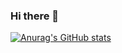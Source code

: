 ### Hi there 👋
[![Anurag's GitHub stats](https://github-readme-stats.vercel.app/api?username=wesley-firewalla&show_icons=true&theme=solarized-dark)](https://github.com/anuraghazra/github-readme-stats)
<!--
**wesley-firewalla/wesley-firewalla** is a ✨ _special_ ✨ repository because its `README.md` (this file) appears on your GitHub profile.

Here are some ideas to get you started:

- 🔭 I’m currently working on ...
- 🌱 I’m currently learning ...
- 👯 I’m looking to collaborate on ...
- 🤔 I’m looking for help with ...
- 💬 Ask me about ...
- 📫 How to reach me: ...
- 😄 Pronouns: ...
- ⚡ Fun fact: ...
-->

